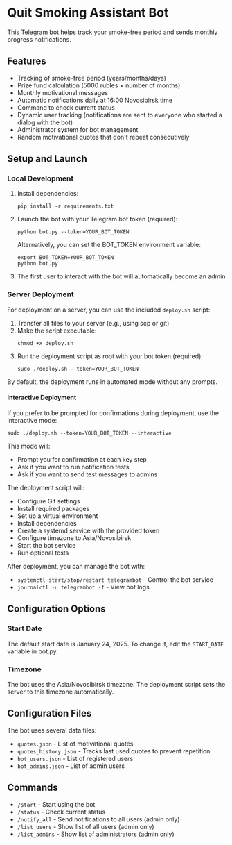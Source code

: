# Quit Smoking Assistant Bot

This Telegram bot helps track your smoke-free period and sends monthly progress notifications.

## Features

- Tracking of smoke-free period (years/months/days)
- Prize fund calculation (5000 rubles × number of months)
- Monthly motivational messages
- Automatic notifications daily at 16:00 Novosibirsk time
- Command to check current status
- Dynamic user tracking (notifications are sent to everyone who started a dialog with the bot)
- Administrator system for bot management
- Random motivational quotes that don't repeat consecutively

## Setup and Launch

### Local Development

1. Install dependencies:
   ```
   pip install -r requirements.txt
   ```

2. Launch the bot with your Telegram bot token (required):
   ```
   python bot.py --token=YOUR_BOT_TOKEN
   ```

   Alternatively, you can set the BOT_TOKEN environment variable: 
   ```
   export BOT_TOKEN=YOUR_BOT_TOKEN
   python bot.py
   ```

3. The first user to interact with the bot will automatically become an admin

### Server Deployment

For deployment on a server, you can use the included `deploy.sh` script:

1. Transfer all files to your server (e.g., using scp or git)
2. Make the script executable:
   ```
   chmod +x deploy.sh
   ```
3. Run the deployment script as root with your bot token (required):
   ```
   sudo ./deploy.sh --token=YOUR_BOT_TOKEN
   ```

By default, the deployment runs in automated mode without any prompts.

#### Interactive Deployment

If you prefer to be prompted for confirmations during deployment, use the interactive mode:

```
sudo ./deploy.sh --token=YOUR_BOT_TOKEN --interactive
```

This mode will:
- Prompt you for confirmation at each key step
- Ask if you want to run notification tests
- Ask if you want to send test messages to admins

The deployment script will:
- Configure Git settings
- Install required packages
- Set up a virtual environment
- Install dependencies
- Create a systemd service with the provided token
- Configure timezone to Asia/Novosibirsk
- Start the bot service
- Run optional tests

After deployment, you can manage the bot with:
- `systemctl start/stop/restart telegrambot` - Control the bot service
- `journalctl -u telegrambot -f` - View bot logs

## Configuration Options

### Start Date
The default start date is January 24, 2025. To change it, edit the `START_DATE` variable in bot.py.

### Timezone
The bot uses the Asia/Novosibirsk timezone. The deployment script sets the server to this timezone automatically.

## Configuration Files

The bot uses several data files:
- `quotes.json` - List of motivational quotes
- `quotes_history.json` - Tracks last used quotes to prevent repetition
- `bot_users.json` - List of registered users
- `bot_admins.json` - List of admin users

## Commands

- `/start` - Start using the bot
- `/status` - Check current status
- `/notify_all` - Send notifications to all users (admin only)
- `/list_users` - Show list of all users (admin only)
- `/list_admins` - Show list of administrators (admin only)
